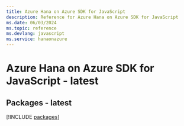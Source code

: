 ```yaml
---
title: Azure Hana on Azure SDK for JavaScript
description: Reference for Azure Hana on Azure SDK for JavaScript
ms.date: 06/03/2024
ms.topic: reference
ms.devlang: javascript
ms.service: hanaonazure
---
```

# Azure Hana on Azure SDK for JavaScript - latest
## Packages - latest
[!INCLUDE [packages](hana-on-azure-index.md)]